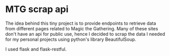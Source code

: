 # MTG scrap api
The idea behind this tiny project is to provide endpoints to retrieve data from different pages related to Magic the Gathering. Many of these sites don't have an api for public use, hence I decided to scrap the data I needed for my personal projects using python's library BeautifulSoup.

I used flask and flask-restful.
